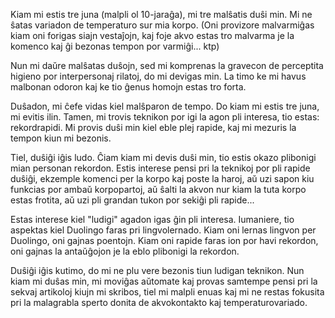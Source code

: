 Kiam mi estis tre juna (malpli ol 10-jaraĝa), mi tre malŝatis duŝi min. Mi ne ŝatas variadon de temperaturo sur mia korpo. (Oni provizore malvarmiĝas kiam oni forigas siajn vestaĵojn, kaj foje akvo estas tro malvarma je la komenco kaj ĝi bezonas tempon por varmiĝi... ktp)

Nun mi daŭre malŝatas duŝojn, sed mi komprenas la gravecon de perceptita higieno por interpersonaj rilatoj, do mi devigas min. La timo ke mi havus malbonan odoron kaj ke tio ĝenus homojn estas tro forta.

Duŝadon, mi ĉefe vidas kiel malŝparon de tempo. Do kiam mi estis tre juna, mi evitis ilin. Tamen, mi trovis teknikon por igi la agon pli interesa, tio estas: rekordrapidi. Mi provis duŝi min kiel eble plej rapide, kaj mi mezuris la tempon kiun mi bezonis.

Tiel, duŝiĝi iĝis ludo. Ĉiam kiam mi devis duŝi min, tio estis okazo plibonigi mian personan rekordon. Estis interese pensi pri la teknikoj por pli rapide duŝiĝi, ekzemple komenci per la korpo kaj poste la haroj, aŭ uzi sapon kiu funkcias por ambaŭ korpopartoj, aŭ ŝalti la akvon nur kiam la tuta korpo estas frotita, aŭ uzi pli grandan tukon por sekiĝi pli rapide...

Estas interese kiel "ludigi" agadon igas ĝin pli interesa. Iumaniere, tio aspektas kiel Duolingo faras pri lingvolernado. Kiam oni lernas lingvon per Duolingo, oni gajnas poentojn. Kiam oni rapide faras ion por havi rekordon, oni gajnas la antaŭĝojon je la eblo plibonigi la rekordon.

Duŝiĝi iĝis kutimo, do mi ne plu vere bezonis tiun ludigan teknikon. Nun kiam mi duŝas min, mi moviĝas aŭtomate kaj provas samtempe pensi pri la sekvaj artikoloj kiujn mi skribos, tiel mi malpli enuas kaj mi ne restas fokusita pri la malagrabla sperto donita de akvokontakto kaj temperaturovariado.